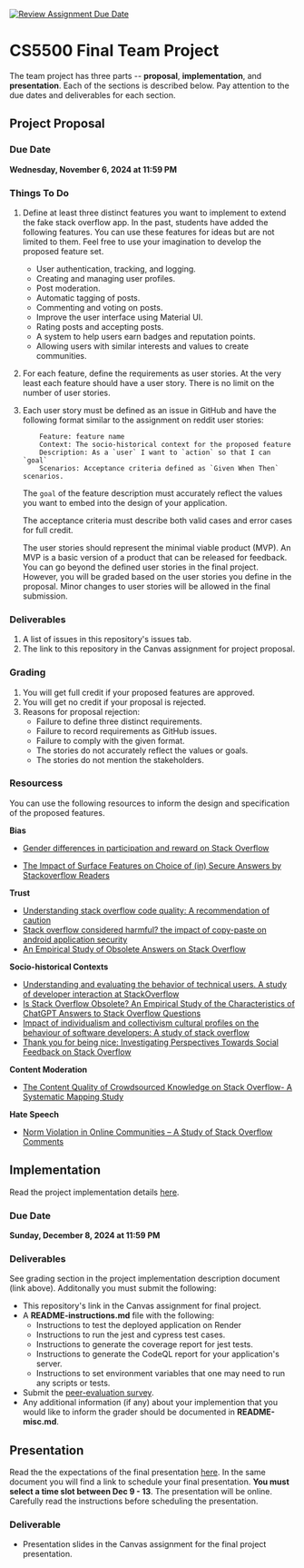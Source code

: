 [![Review Assignment Due Date](https://classroom.github.com/assets/deadline-readme-button-22041afd0340ce965d47ae6ef1cefeee28c7c493a6346c4f15d667ab976d596c.svg)](https://classroom.github.com/a/dncv8GYw)

# CS5500 Final Team Project

The team project has three parts -- **proposal**, **implementation**, and **presentation**. Each of the sections is described below. Pay attention to the due dates and deliverables for each section.

## Project Proposal

### Due Date

**Wednesday, November 6, 2024 at 11:59 PM**

### Things To Do

1. Define at least three distinct features you want to implement to extend the fake stack overflow app. In the past, students have added the following features. You can use these features for ideas but are not limited to them. Feel free to use your imagination to develop the proposed feature set.

   - User authentication, tracking, and logging.
   - Creating and managing user profiles.
   - Post moderation.
   - Automatic tagging of posts.
   - Commenting and voting on posts.
   - Improve the user interface using Material UI.
   - Rating posts and accepting posts.
   - A system to help users earn badges and reputation points.
   - Allowing users with similar interests and values to create communities.

2. For each feature, define the requirements as user stories. At the very least each feature should have a user story. There is no limit on the number of user stories.

3. Each user story must be defined as an issue in GitHub and have the following format similar to the assignment on reddit user stories:

   ```
       Feature: feature name
       Context: The socio-historical context for the proposed feature
       Description: As a `user` I want to `action` so that I can `goal`
       Scenarios: Acceptance criteria defined as `Given When Then` scenarios.
   ```

   The `goal` of the feature description must accurately reflect the values you want to embed into the design of your application.

   The acceptance criteria must describe both valid cases and error cases for full credit.

   The user stories should represent the minimal viable product (MVP). An MVP is a basic version of a product that can be released for feedback. You can go beyond the defined user stories in the final project. However, you will be graded based on the user stories you define in the proposal. Minor changes to user stories will be allowed in the final submission.

### Deliverables

1. A list of issues in this repository's issues tab.
2. The link to this repository in the Canvas assignment for project proposal.

### Grading

1. You will get full credit if your proposed features are approved.
2. You will get no credit if your proposal is rejected.
3. Reasons for proposal rejection:
   - Failure to define three distinct requirements.
   - Failure to record requirements as GitHub issues.
   - Failure to comply with the given format.
   - The stories do not accurately reflect the values or goals.
   - The stories do not mention the stakeholders.

### Resourcess

You can use the following resources to inform the design and specification of the proposed features.

**Bias**

- [Gender differences in participation and reward on Stack
  Overflow](https://northeastern.instructure.com/courses/192460/files/29450826?module_item_id=10971180)

- [The Impact of Surface Features on Choice of (in) Secure Answers by Stackoverflow Readers](https://northeastern.instructure.com/courses/192460/files/29450818?module_item_id=10971179)

**Trust**

- [Understanding stack overflow code quality: A recommendation of caution](https://northeastern.instructure.com/courses/192460/files/29450809?module_item_id=10971178)
- [Stack overflow considered harmful? the impact of copy-paste on android application security](https://northeastern.instructure.com/courses/192460/files/29450857?module_item_id=10971185)
- [An Empirical Study of Obsolete Answers on Stack Overflow](https://northeastern.instructure.com/courses/192460/files/29450797?module_item_id=10971177)

**Socio-historical Contexts**

- [Understanding and evaluating the behavior of technical users. A study of developer interaction at StackOverflow](https://northeastern.instructure.com/courses/192460/files/29450856?module_item_id=10971184)
- [Is Stack Overflow Obsolete? An Empirical Study of the Characteristics of ChatGPT Answers to Stack Overflow Questions](https://northeastern.instructure.com/courses/192460/files/29450842?module_item_id=10971182)
- [Impact of individualism and collectivism cultural profiles on the behaviour of software developers: A study of stack overflow](https://northeastern.instructure.com/courses/192460/files/29451127?module_item_id=10971617)
- [Thank you for being nice: Investigating Perspectives Towards Social
  Feedback on Stack Overflow](https://northeastern.instructure.com/courses/192460/files/29450788?module_item_id=10971176)

**Content Moderation**

- [The Content Quality of Crowdsourced Knowledge on Stack Overflow- A Systematic Mapping Study](https://northeastern.instructure.com/courses/192460/files/29450852?module_item_id=10971183)

**Hate Speech**

- [Norm Violation in Online Communities – A Study of Stack Overflow Comments](https://northeastern.instructure.com/courses/192460/files/29450834?module_item_id=10971181)

## Implementation

Read the project implementation details [here](https://northeastern-my.sharepoint.com/:w:/g/personal/j_mitra_northeastern_edu/ESvUWM5hRrdFtAz4JMNmMrUBfbrd3eQhaaatKM9jXiihEA?e=WSVv3r).

### Due Date

**Sunday, December 8, 2024 at 11:59 PM**

### Deliverables

See grading section in the project implementation description document (link above). Additonally you must submit the following:

- This repository's link in the Canvas assignment for final project.
- A **README-instructions.md** file with the following:
  - Instructions to test the deployed application on Render
  - Instructions to run the jest and cypress test cases.
  - Instructions to generate the coverage report for jest tests.
  - Instructions to generate the CodeQL report for your application's server.
  - Instructions to set environment variables that one may need to run any scripts or tests.
- Submit the [peer-evaluation survey](https://forms.gle/HF2Uk7bWwgq4rmXn7).
- Any additional information (if any) about your implemention that you would like to inform the grader should be documented in **README-misc.md**.

## Presentation

Read the the expectations of the final presentation [here](https://northeastern-my.sharepoint.com/:w:/g/personal/j_mitra_northeastern_edu/EUv2QWu7yMdIuf9xz6vf9K4BkZvC95lbwezneVYD-Uw4Yg?e=YrRVFM). In the same document you will find a link to schedule your final presentation. **You must select a time slot between Dec 9 - 13**. The presentation will be online. Carefully read the instructions before scheduling the presentation.

### Deliverable

- Presentation slides in the Canvas assignment for the final project presentation.
